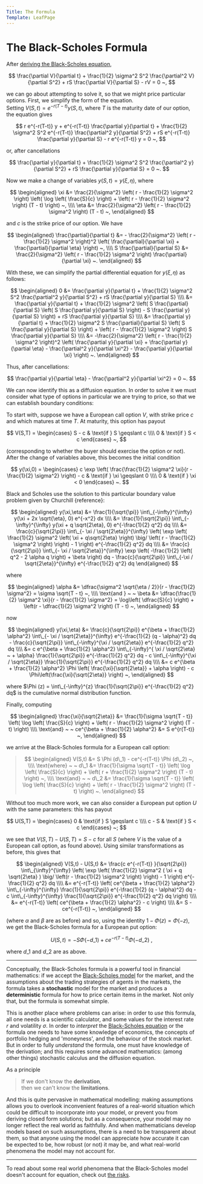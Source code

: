 ```yaml
---
Title: The Formula
Template: LeafPage
---
```


# The Black-Scholes Formula

After [deriving the Black-Scholes equation](course/finance/Black-Scholes/2Equation),

$$ \frac{\partial V}{\partial t} + \frac{1}{2} \sigma^2 S^2 \frac{\partial^2 V}{\partial S^2} + rS \frac{\partial V}{\partial S} - rV = 0 ~, $$

we can go about attempting to solve it, so that we might price particular options. First, we simplify the form of the equation.  
Setting $V(S,t) = e^{-r(T-t)} y(S,t)$, where $T$ is the maturity date of our option, the equation gives

$$ r e^{-r(T-t)} y + e^{-r(T-t)} \frac{\partial y}{\partial t} + \frac{1}{2} \sigma^2 S^2 e^{-r(T-t)} \frac{\partial^2 y}{\partial S^2} + rS e^{-r(T-t)} \frac{\partial y}{\partial S} - r e^{-r(T-t)} y = 0 ~, $$

or, after cancellations

$$ \frac{\partial y}{\partial t} + \frac{1}{2} \sigma^2 S^2 \frac{\partial^2 y}{\partial S^2} + rS \frac{\partial y}{\partial S} = 0 ~. $$

Now we make a change of variables $y(S,t) = y(\xi,\eta)$, where

$$ \begin{aligned}
\xi &= \frac{2}{\sigma^2} \left( r - \frac{1}{2} \sigma^2 \right) \left( \log \left( \frac{S}{c} \right) + \left( r - \frac{1}{2} \sigma^2 \right) (T - t) \right) ~, \\\\
\eta &= \frac{2}{\sigma^2} \left( r - \frac{1}{2} \sigma^2 \right) (T - t) ~,
\end{aligned} $$

and $c$ is the strike price of our option. We have

$$ \begin{aligned}
\frac{\partial}{\partial t} &= - \frac{2}{\sigma^2} \left( r - \frac{1}{2} \sigma^2 \right)^2 \left( \frac{\partial}{\partial \xi} + \frac{\partial}{\partial \eta} \right) ~, \\\\
S \frac{\partial}{\partial S} &= \frac{2}{\sigma^2} \left( r - \frac{1}{2} \sigma^2 \right) \frac{\partial}{\partial \xi} ~.
\end{aligned} $$

With these, we can simplify the partial differential equation for $y(\xi, \eta)$ as follows:

$$ \begin{aligned}
0 &= \frac{\partial y}{\partial t} + \frac{1}{2} \sigma^2 S^2 \frac{\partial^2 y}{\partial S^2} + rS \frac{\partial y}{\partial S} \\\\
&= \frac{\partial y}{\partial t} + \frac{1}{2} \sigma^2 \left( S \frac{\partial}{\partial S} \left( S \frac{\partial y}{\partial S} \right) - S \frac{\partial y}{\partial S} \right) + rS \frac{\partial y}{\partial S} \\\\
&= \frac{\partial y}{\partial t} + \frac{1}{2} \sigma^2 S \frac{\partial}{\partial S} \left( S \frac{\partial y}{\partial S} \right) + \left( r - \frac{1}{2} \sigma^2 \right) S \frac{\partial y}{\partial S} \\\\
&= -\frac{2}{\sigma^2} \left( r - \frac{1}{2} \sigma^2 \right)^2 \left( \frac{\partial y}{\partial \xi} + \frac{\partial y}{\partial \eta} - \frac{\partial^2 y}{\partial \xi^2} - \frac{\partial y}{\partial \xi} \right) ~.
\end{aligned} $$

Thus, after cancellations:

$$ \frac{\partial y}{\partial \eta} - \frac{\partial^2 y}{\partial \xi^2} = 0 ~. $$

We can now identify this as a diffusion equation. In order to solve it we must consider what type of options in particular we are trying to price, so that we can establish boundary conditions:

To start with, suppose we have a European call option $V$, with strike price $c$ and which matures at time $T$. At maturity, this option has payout

$$ V(S,T) = \begin{cases}
S - c &  \text{if } S \geqslant c \\\\
0 & \text{if } S < c
\end{cases} ~, $$

(corresponding to whether the buyer should exercise the option or not).  
After the change of variables above, this becomes the initial condition

$$ y(\xi,0) = \begin{cases}
c \exp \left( \frac{\frac{1}{2} \sigma^2 \xi}{r - \frac{1}{2} \sigma^2} \right) - c &  \text{if } \xi \geqslant 0 \\\\
0 & \text{if } \xi < 0
\end{cases} ~. $$

Black and Scholes use the solution to this particular boundary value problem given by Churchill {reference}:

$$ \begin{aligned}
y(\xi,\eta) &= \frac{1}{\sqrt{\pi}} \int\_{-\infty}^{\infty} y(\xi + 2x \sqrt{\eta}, 0) e^{-x^2} dx \\\\
&= \frac{1}{\sqrt{2\pi}} \int\_{-\infty}^{\infty} y(\xi + q \sqrt{2\eta}, 0) e^{-\frac{1}{2} q^2} dq \\\\
&= \frac{c}{\sqrt{2\pi}} \int\_{- \xi / \sqrt{2\eta}}^{\infty} \left( \exp \left( \frac{1}{2} \sigma^2 \left( \xi + q\sqrt{2\eta} \right) \big/ \left( r - \frac{1}{2} \sigma^2 \right) \right) - 1 \right) e^{-\frac{1}{2} q^2} dq \\\\
&= \frac{c}{\sqrt{2\pi}} \int\_{- \xi / \sqrt{2\eta}}^{\infty} \exp \left( -\frac{1}{2} \left( q^2 - 2 \alpha q \right) + \beta \right) dq - \frac{c}{\sqrt{2\pi}} \int\_{-\xi / \sqrt{2\eta}}^{\infty} e^{-\frac{1}{2} q^2} dq
\end{aligned} $$

where

$$ \begin{aligned}
\alpha &= \dfrac{\sigma^2 \sqrt{\eta / 2}}{r - \frac{1}{2} \sigma^2} = \sigma \sqrt{T - t} ~, \\\\
\text{and } ~ ~ \beta &= \dfrac{\frac{1}{2} \sigma^2 \xi}{r - \frac{1}{2} \sigma^2} = \log\left( \dfrac{S}{c} \right) + \left(r - \dfrac{1}{2} \sigma^2 \right) (T - t) ~,
\end{aligned} $$

now

$$ \begin{aligned}
y(\xi,\eta) &= \frac{c}{\sqrt{2\pi}} e^{\beta + \frac{1}{2} \alpha^2} \int\_{- \xi / \sqrt{2\eta}}^{\infty} e^{-\frac{1}{2} (q - \alpha)^2} dq - \frac{c}{\sqrt{2\pi}} \int\_{-\infty}^{\xi / \sqrt{2\eta}} e^{-\frac{1}{2} q^2} dq \\\\
&= c e^{\beta + \frac{1}{2} \alpha^2} \int\_{-\infty}^{ \xi / \sqrt{2\eta} ~ + \alpha} \frac{1}{\sqrt{2\pi}} e^{-\frac{1}{2} q^2} dq - c \int\_{-\infty}^{\xi / \sqrt{2\eta}} \frac{1}{\sqrt{2\pi}} e^{-\frac{1}{2} q^2} dq \\\\
&= c e^{\beta + \frac{1}{2} \alpha^2} \Phi \left( \frac{\xi}{\sqrt{2\eta}} + \alpha \right) - c \Phi\left(\frac{\xi}{\sqrt{2\eta}} \right) ~,
\end{aligned} $$

where $\Phi (z) = \int\_{-\infty}^{z} \frac{1}{\sqrt{2\pi}} e^{-\frac{1}{2} q^2} dq$ is the cumulative normal distribution function.

Finally, computing

$$ \begin{aligned}
\frac{\xi}{\sqrt{2\eta}} &= \frac{1}{\sigma \sqrt{T - t}} \left( \log \left( \frac{S}{c} \right) + \left( r - \frac{1}{2} \sigma^2 \right) (T - t) \right) \\\\
\text{and} ~ ~ ce^{\beta + \frac{1}{2} \alpha^2} &= S e^{r(T-t)} ~,
\end{aligned} $$

we arrive at the Black-Scholes formula for a European call option:

> $$ \begin{aligned}
> V(S,t) &= S \Phi (d\_1) - ce^{-r(T-t)} \Phi (d\_2) ~, \\\\
> \text{where} ~ ~ d\_1 &= \frac{1}{\sigma \sqrt{T - t}} \left( \log \left( \frac{S}{c} \right) + \left( r + \frac{1}{2} \sigma^2 \right) (T - t) \right) ~, \\\\
> \text{and} ~ ~ d\_2 &= \frac{1}{\sigma \sqrt{T - t}} \left( \log \left( \frac{S}{c} \right) + \left( r - \frac{1}{2} \sigma^2 \right) (T - t) \right) ~.
> \end{aligned} $$

Without too much more work, we can also consider a European put option $U$ with the same parameters: this has payout

$$ U(S,T) = \begin{cases}
0 &  \text{if } S \geqslant c \\\\
c - S & \text{if } S < c
\end{cases} ~; $$

we see that $V(S,T) - U(S,T) = S - c$ for all $S$ (where $V$ is the value of a European call option, as found above). Using similar transformations as before, this gives that

$$ \begin{aligned}
V(S,t) - U(S,t) &= \frac{c e^{-r(T-t)} }{\sqrt{2\pi}} \int\_{\infty}^{\infty} \left( \exp \left( \frac{1}{2} \sigma^2 ( \xi + q \sqrt{2\eta} ) \big/ \left(r - \frac{1}{2} \sigma^2 \right) \right) - 1 \right) e^{-\frac{1}{2} q^2} dq \\\\
&= e^{-r(T-t)} \left( ce^{\beta + \frac{1}{2} \alpha^2} \int\_{-\infty}^{\infty} \frac{1}{\sqrt{2\pi}} e^{-\frac{1}{2} (q - \alpha)^2} dq - c \int\_{-\infty}^{\infty} \frac{1}{\sqrt{2\pi}} e^{-\frac{1}{2} q^2} dq \right) \\\\
&= e^{-r(T-t)} \left( ce^{\beta + \frac{1}{2} \alpha^2} - c \right) \\\\
&= S - ce^{-r(T-t)} ~,
\end{aligned} $$

(where $\alpha$ and $\beta$ are as before) and so, using the identity $1 - \Phi(z) = \Phi(-z)$, we get the Black-Scholes formula for a European put option:

$$ U(S,t) = -S \Phi (-d\_1) + ce^{-r(T-t)} \Phi (-d\_2) ~, $$

where $d\_1$ and $d\_2$ are as above.

---

Conceptually, the Black-Scholes formula is a powerful tool in financial mathematics: if we accept the [Black-Scholes model](course/finance/Black-Scholes/1Model) for the market, and the assumptions about the trading strategies of agents in the markets, the formula takes a **stochastic** model for the market and produces a **deterministic** formula for how to price certain items in the market. Not only that, but the formula is somewhat simple.

This is another place where problems can arise: in order to *use* this formula, all one needs is a scientific calculator, and some values for the interest rate $r$ and volatility $\sigma$. In order to *interpret* the [Black-Scholes equation](course/finance/Black-Scholes/2Equation) or the formula one needs to have some knowledge of economics, the concepts of portfolio hedging and 'moneyness', and the behaviour of the stock market. But in order to fully *understand* the formula, one must have knowledge of the derivation; and this requires some advanced mathematics: (among other things) stochastic calculus and the diffusion equation.

As a principle
> If we don't know the **derivation**,  
> then we can't know the **limitations**.

And this is quite pervasive in mathematical modelling: making assumptions allows you to overlook inconvenient features of a real-world situation which could be difficult to incorporate into your model, or prevent you from deriving closed form solutions; but as a consequence, your model may no longer reflect the real world as faithfully. And when mathematicians develop models based on such assumptions, there is a need to be transparent about them, so that anyone using the model can appreciate how accurate it can be expected to be, how robust (or not) it may be, and what real-world phenomena the model may not account for.

---

To read about some real world phenomena that the Black-Scholes model doesn't account for equation, check out [the risks](course/finance/Black-Scholes/4Risks).
